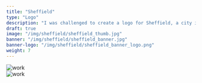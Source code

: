 ```yaml
---
title: "Sheffield"
type: "Logo"
description: "I was challenged to create a logo for Sheffield, a city in the eastern foothills of the Pennines, and the valleys of the River Don. Known as the Steel City, many innovations were developed locally, including crucible and stainless steel."
draft: true
image: "/img/sheffield/sheffield_thumb.jpg"
banner: "/img/sheffield/sheffield_banner.jpg"
banner-logo: "/img/sheffield/sheffield_banner_logo.png"
weight: 7
---
```


<div class="row">
    <div class="col-sm-12">
        <img src="/img/sheffield/sheffield_brand.jpg" alt="work" class="media-img project-img">
    </div>
</div>

<div class="row">
    <div class="col-sm-12">
        <img src="/img/sheffield/sheffield_bag.jpg" alt="work" class="media-img project-img">
    </div>
</div>
